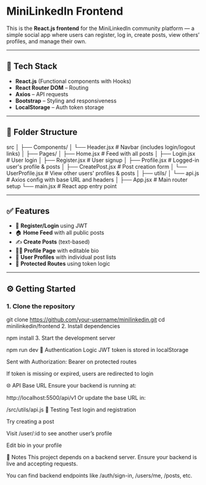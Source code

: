 # MiniLinkedIn Frontend

This is the **React.js frontend** for the MiniLinkedIn community platform — a simple social app where users can register, log in, create posts, view others’ profiles, and manage their own.

---

## 🔧 Tech Stack

- **React.js** (Functional components with Hooks)
- **React Router DOM** – Routing
- **Axios** – API requests
- **Bootstrap** – Styling and responsiveness
- **LocalStorage** – Auth token storage

---

## 📁 Folder Structure

src
│
├── Components/
│ └── Header.jsx # Navbar (includes login/logout links)
│
├── Pages/
│ ├── Home.jsx # Feed with all posts
│ ├── Login.jsx # User login
│ ├── Register.jsx # User signup
│ ├── Profile.jsx # Logged-in user's profile & posts
│ ├── CreatePost.jsx # Post creation form
│ └── UserProfile.jsx # View other users' profiles & posts
│
├── utils/
│ └── api.js # Axios config with base URL and headers
│
├── App.jsx # Main router setup
└── main.jsx # React app entry point


---

## ✅ Features

- 🔐 **Register/Login** using JWT
- 🏠 **Home Feed** with all public posts
- ✍️ **Create Posts** (text-based)
- 🙍‍♂️ **Profile Page** with editable bio
- 👥 **User Profiles** with individual post lists
- 🔐 **Protected Routes** using token logic

---

## ⚙️ Getting Started

### 1. Clone the repository

git clone https://github.com/your-username/minilinkedin.git
cd minilinkedin/frontend
2. Install dependencies

npm install
3. Start the development server

npm run dev
🔐 Authentication Logic
JWT token is stored in localStorage

Sent with Authorization: Bearer <token> on protected routes

If token is missing or expired, users are redirected to login

🌐 API Base URL
Ensure your backend is running at:

http://localhost:5500/api/v1
Or update the base URL in:

/src/utils/api.js
🧪 Testing
Test login and registration

Try creating a post

Visit /user/:id to see another user’s profile

Edit bio in your profile

📌 Notes
This project depends on a backend server. Ensure your backend is live and accepting requests.

You can find backend endpoints like /auth/sign-in, /users/me, /posts, etc.









